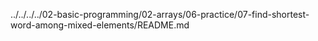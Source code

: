 ../../../../02-basic-programming/02-arrays/06-practice/07-find-shortest-word-among-mixed-elements/README.md